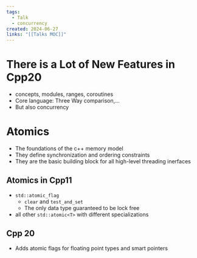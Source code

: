 ```yaml
---
tags:
  - Talk
  - concurrency
created: 2024-06-27
links: "[[Talks MOC]]"
---
```

# There is a Lot of New Features in Cpp20

- concepts, modules, ranges, coroutines
- Core language: Three Way comparison,...
- But also concurrency

# Atomics

- The foundations of the c++ memory model
- They define synchronization and ordering constraints
- They are the basic building block for all high-level threading inerfaces

## Atomics in Cpp11

- ```std::atomic_flag```
	- `clear` and `test_and_set`
	- The only data type guaranteed to be lock free
- all other `std::atomic<T>` with different specializations

## Cpp 20

- Adds atomic flags for floating point types and smart pointers
